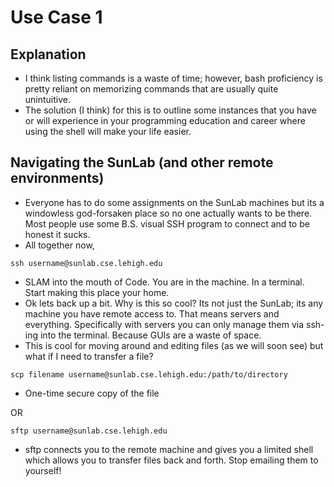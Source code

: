 # Use Case 1

## Explanation

* I think listing commands is a waste of time; however, bash proficiency is pretty reliant on memorizing commands that are usually quite unintuitive.
* The solution (I think) for this is to outline some instances that you have or will experience in your programming education and career where using the shell will make your life easier. 

## Navigating the SunLab (and other remote environments)

* Everyone has to do some assignments on the SunLab machines but its a windowless god-forsaken place so no one actually wants to be there. Most people use some B.S. visual SSH program to connect and to be honest it sucks. 
* All together now,

```
ssh username@sunlab.cse.lehigh.edu
```
* SLAM into the mouth of Code. You are in the machine. In a terminal. Start making this place your home. 
* Ok lets back up a bit. Why is this so cool? Its not just the SunLab; its any machine you have remote access to. That means servers and everything. Specifically with servers you can only manage them via ssh-ing into the terminal. Because GUIs are a waste of space. 
* This is cool for moving around and editing files (as we will soon see) but what if I need to transfer a file?

```
scp filename username@sunlab.cse.lehigh.edu:/path/to/directory 
```
* One-time secure copy of the file

OR
```
sftp username@sunlab.cse.lehigh.edu
```

* sftp connects you to the remote machine and gives you a limited shell which allows you to transfer files back and forth. Stop emailing them to yourself!
